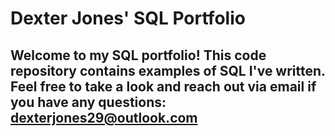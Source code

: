 # Dexter Jones' SQL Portfolio

## Welcome to my SQL portfolio! This code repository contains examples of SQL I've written. Feel free to take a look and reach out via email if you have any questions: dexterjones29@outlook.com
